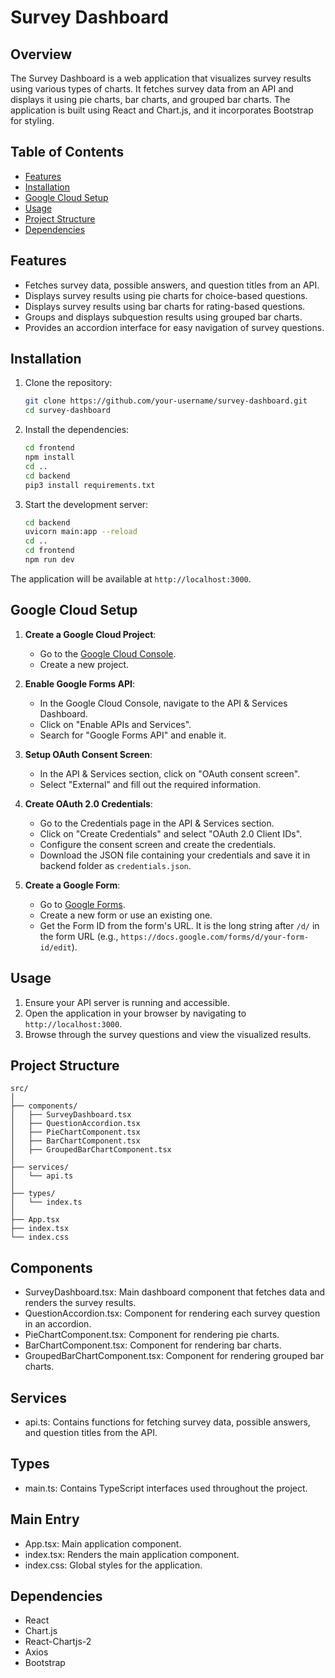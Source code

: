 # Survey Dashboard

## Overview

The Survey Dashboard is a web application that visualizes survey results using various types of charts. It fetches survey data from an API and displays it using pie charts, bar charts, and grouped bar charts. The application is built using React and Chart.js, and it incorporates Bootstrap for styling.

## Table of Contents

- [Features](#features)
- [Installation](#installation)
- [Google Cloud Setup](#google-cloud-setup)
- [Usage](#usage)
- [Project Structure](#project-structure)
- [Dependencies](#dependencies)

## Features

- Fetches survey data, possible answers, and question titles from an API.
- Displays survey results using pie charts for choice-based questions.
- Displays survey results using bar charts for rating-based questions.
- Groups and displays subquestion results using grouped bar charts.
- Provides an accordion interface for easy navigation of survey questions.

## Installation

1. Clone the repository:

   ```sh
   git clone https://github.com/your-username/survey-dashboard.git
   cd survey-dashboard
   ```

2. Install the dependencies:

   ```sh
   cd frontend
   npm install
   cd ..
   cd backend
   pip3 install requirements.txt
   ```

3. Start the development server:

   ```sh
   cd backend
   uvicorn main:app --reload
   cd ..
   cd frontend
   npm run dev
   ```

The application will be available at `http://localhost:3000`.

## Google Cloud Setup

1. **Create a Google Cloud Project**:

   - Go to the [Google Cloud Console](https://console.cloud.google.com/).
   - Create a new project.

2. **Enable Google Forms API**:

   - In the Google Cloud Console, navigate to the API & Services Dashboard.
   - Click on "Enable APIs and Services".
   - Search for "Google Forms API" and enable it.

3. **Setup OAuth Consent Screen**:

   - In the API & Services section, click on "OAuth consent screen".
   - Select "External" and fill out the required information.

4. **Create OAuth 2.0 Credentials**:

   - Go to the Credentials page in the API & Services section.
   - Click on "Create Credentials" and select "OAuth 2.0 Client IDs".
   - Configure the consent screen and create the credentials.
   - Download the JSON file containing your credentials and save it in backend folder as `credentials.json`.

5. **Create a Google Form**:
   - Go to [Google Forms](https://forms.google.com/).
   - Create a new form or use an existing one.
   - Get the Form ID from the form's URL. It is the long string after `/d/` in the form URL (e.g., `https://docs.google.com/forms/d/your-form-id/edit`).

## Usage

1. Ensure your API server is running and accessible.
2. Open the application in your browser by navigating to `http://localhost:3000`.
3. Browse through the survey questions and view the visualized results.

## Project Structure

```plaintext
src/
│
├── components/
│   ├── SurveyDashboard.tsx
│   ├── QuestionAccordion.tsx
│   ├── PieChartComponent.tsx
│   ├── BarChartComponent.tsx
│   ├── GroupedBarChartComponent.tsx
│
├── services/
│   └── api.ts
│
├── types/
│   └── index.ts
│
├── App.tsx
├── index.tsx
└── index.css
```

## Components

- SurveyDashboard.tsx: Main dashboard component that fetches data and renders the survey results.
- QuestionAccordion.tsx: Component for rendering each survey question in an accordion.
- PieChartComponent.tsx: Component for rendering pie charts.
- BarChartComponent.tsx: Component for rendering bar charts.
- GroupedBarChartComponent.tsx: Component for rendering grouped bar charts.

## Services

- api.ts: Contains functions for fetching survey data, possible answers, and question titles from the API.

## Types

- main.ts: Contains TypeScript interfaces used throughout the project.

## Main Entry

- App.tsx: Main application component.
- index.tsx: Renders the main application component.
- index.css: Global styles for the application.

## Dependencies

- React
- Chart.js
- React-Chartjs-2
- Axios
- Bootstrap
